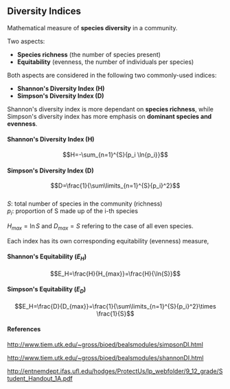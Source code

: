 ## Diversity Indices  

Mathematical measure of **species diversity** in a community.  

Two aspects:  

* **Species richness** (the number of species present)  
* **Equitability** (evenness, the number of individuals per species)  

Both aspects are considered in the following two commonly-used indices:  

* **Shannon's Diversity Index (H)**  
* **Simpson's Diversity Index (D)**  

Shannon's diversity index is more dependant on **species richness**, while Simpson's diversity index has more emphasis on **dominant species and evenness**.  

#### Shannon's Diversity Index (H)  
$$H=-\sum_{n=1}^{S}{p_i \ln{p_i}}$$  

#### Simpson's Diversity Index (D)  
$$D=\frac{1}{\sum\limits_{n=1}^{S}{p_i}^2}$$    
$S$: total number of species in the community (richness)  
$p_i$: proportion of S made up of the i-th species  

$H_{max}=\ln{S}$ and $D_{max}=S$ refering to the case of all even species.  


Each index has its own corresponding equitability (evenness) measure,  

#### Shannon's Equitability ($E_H$)  

$$E_H=\frac{H}{H_{max}}=\frac{H}{\ln{S}}$$

#### Simpson's Equitability ($E_D$)  

$$E_H=\frac{D}{D_{max}}=\frac{1}{\sum\limits_{n=1}^{S}{p_i}^2}\times \frac{1}{S}$$  



#### References  

http://www.tiem.utk.edu/~gross/bioed/bealsmodules/simpsonDI.html  

http://www.tiem.utk.edu/~gross/bioed/bealsmodules/shannonDI.html  

http://entnemdept.ifas.ufl.edu/hodges/ProtectUs/lp_webfolder/9_12_grade/Student_Handout_1A.pdf  

